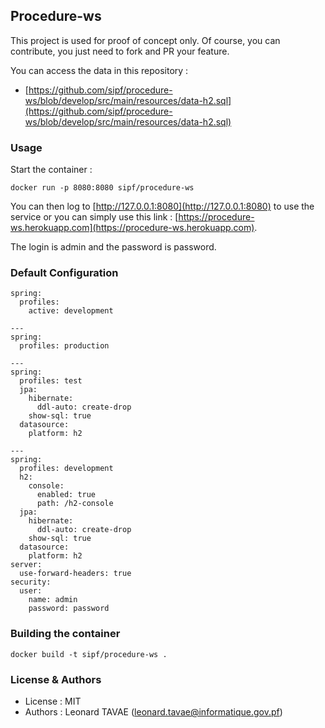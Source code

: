## Procedure-ws

This project is used for proof of concept only. Of course, you can contribute, you just need to fork 
and PR your feature.

You can access the data in this repository :

* [https://github.com/sipf/procedure-ws/blob/develop/src/main/resources/data-h2.sql](https://github.com/sipf/procedure-ws/blob/develop/src/main/resources/data-h2.sql)

### Usage

Start the container :

```
docker run -p 8080:8080 sipf/procedure-ws
```

You can then log to [http://127.0.0.1:8080](http://127.0.0.1:8080) to use the service or you can simply use this link : 
 [https://procedure-ws.herokuapp.com](https://procedure-ws.herokuapp.com).
 
The login is admin and the password is password.

### Default Configuration

```
spring:
  profiles:
    active: development

---
spring:
  profiles: production

---
spring:
  profiles: test
  jpa:
    hibernate:
      ddl-auto: create-drop
    show-sql: true
  datasource:
    platform: h2

---
spring:
  profiles: development
  h2:
    console:
      enabled: true
      path: /h2-console
  jpa:
    hibernate:
      ddl-auto: create-drop
    show-sql: true
  datasource:
    platform: h2
server:
  use-forward-headers: true
security:
  user:
    name: admin
    password: password
```

### Building the container

```
docker build -t sipf/procedure-ws .
```

### License & Authors

* License : MIT
* Authors : Leonard TAVAE (leonard.tavae@informatique.gov.pf)